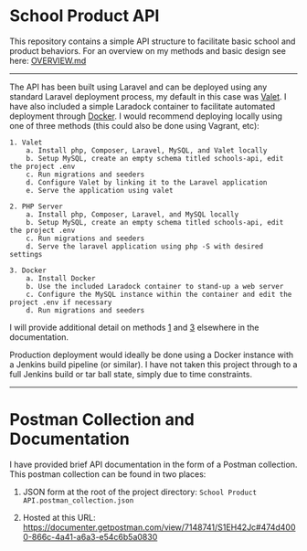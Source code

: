# School Product API

This repository contains a simple API structure to facilitate basic school and product behaviors. For an overview on my methods and basic design see here: [OVERVIEW.md](docs/OVERVIEW.md)

--- 

The API has been built using Laravel and can be deployed using any standard Laravel deployment process, my default in this case was [Valet](docs/VALET.md). I have also included a simple Laradock container to facilitate automated deployment through [Docker](docs/LARADOCK.md). I would recommend deploying locally using one of three methods (this could also be done using Vagrant, etc):
    
    1. Valet
        a. Install php, Composer, Laravel, MySQL, and Valet locally
        b. Setup MySQL, create an empty schema titled schools-api, edit the project .env
        c. Run migrations and seeders
        d. Configure Valet by linking it to the Laravel application
        e. Serve the application using valet
        
    2. PHP Server
        a. Install php, Composer, Laravel, and MySQL locally 
        b. Setup MySQL, create an empty schema titled schools-api, edit the project .env
        c. Run migrations and seeders
        d. Serve the laravel application using php -S with desired settings
         
    3. Docker
        a. Install Docker
        b. Use the included Laradock container to stand-up a web server
        c. Configure the MySQL instance within the container and edit the project .env if necessary
        d. Run migrations and seeders
    
I will provide additional detail on methods [1](docs/VALET.md) and [3](docs/LARADOCK.md) elsewhere in the documentation. 

Production deployment would ideally be done using a Docker instance with a Jenkins build pipeline (or similar). I have not taken this project through to a full Jenkins build or tar ball state, simply due to time constraints. 

---

# Postman Collection and Documentation

I have provided brief API documentation in the form of a Postman collection. This postman collection can be found in two places:

1. JSON form at the root of the project directory: `School Product API.postman_collection.json` 
    
2. Hosted at this URL: https://documenter.getpostman.com/view/7148741/S1EH42Jc#474d4000-866c-4a41-a6a3-e54c6b5a0830

